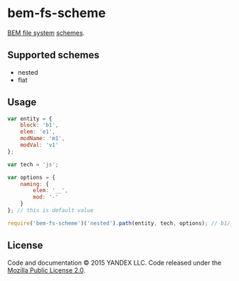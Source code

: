 # bem-fs-scheme

[BEM file system](https://en.bem.info/method/filesystem/#principles-of-file-system-organization-for-bem-projects) [schemes](https://en.bem.info/faq/#why-create-separate-directories-and-files-for-every-block-and-technology).

## Supported schemes

* nested
* flat

## Usage
```js
var entity = {
    block: 'b1',
    elem: 'e1',
    modName: 'm1',
    modVal: 'v1'
};

var tech = 'js';

var options = {
    naming: {
        elem: '__',
        mod: '-'
    }
}; // this is default value

require('bem-fs-scheme')('nested').path(entity, tech, options); // b1/__e1/_m1/b1__e1_m1_v1.js
```

License
-------

Code and documentation © 2015 YANDEX LLC. Code released under the [Mozilla Public License 2.0](LICENSE.txt).
